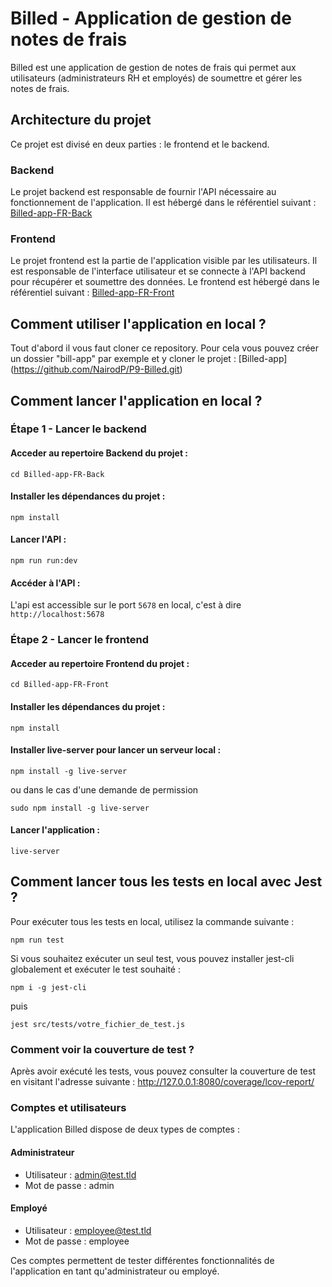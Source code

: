 # Billed - Application de gestion de notes de frais

Billed est une application de gestion de notes de frais qui permet aux utilisateurs (administrateurs RH et employés) de soumettre et gérer les notes de frais.

## Architecture du projet

Ce projet est divisé en deux parties : le frontend et le backend.

### Backend

Le projet backend est responsable de fournir l'API nécessaire au fonctionnement de l'application. Il est hébergé dans le référentiel suivant : [Billed-app-FR-Back](https://github.com/OpenClassrooms-Student-Center/Billed-app-FR-Back)

### Frontend

Le projet frontend est la partie de l'application visible par les utilisateurs. Il est responsable de l'interface utilisateur et se connecte à l'API backend pour récupérer et soumettre des données. Le frontend est hébergé dans le référentiel suivant : [Billed-app-FR-Front](https://github.com/OpenClassrooms-Student-Center/Billed-app-FR-Front)

## Comment utiliser l'application en local ?

Tout d'abord il vous faut cloner ce repository. Pour cela vous pouvez créer un dossier "bill-app" par exemple et y cloner le projet : [Billed-app] (https://github.com/NairodP/P9-Billed.git)

## Comment lancer l'application en local ?

### Étape 1 - Lancer le backend

#### Acceder au repertoire Backend du projet :

```
cd Billed-app-FR-Back
```

#### Installer les dépendances du projet :

```
npm install
```

#### Lancer l'API :

```
npm run run:dev
```

#### Accéder à l'API :

L'api est accessible sur le port `5678` en local, c'est à dire `http://localhost:5678`

### Étape 2 - Lancer le frontend

#### Acceder au repertoire Frontend du projet :

```
cd Billed-app-FR-Front
```

#### Installer les dépendances du projet :

```
npm install
```

#### Installer live-server pour lancer un serveur local :

```
npm install -g live-server
```
ou dans le cas d'une demande de permission
```
sudo npm install -g live-server
```

#### Lancer l'application :

```
live-server
```

## Comment lancer tous les tests en local avec Jest ?

Pour exécuter tous les tests en local, utilisez la commande suivante :

```
npm run test
```

Si vous souhaitez exécuter un seul test, vous pouvez installer jest-cli globalement et exécuter le test souhaité :

```
npm i -g jest-cli
```
puis
```
jest src/tests/votre_fichier_de_test.js
```

### Comment voir la couverture de test ?

Après avoir exécuté les tests, vous pouvez consulter la couverture de test en visitant l'adresse suivante : http://127.0.0.1:8080/coverage/lcov-report/

### Comptes et utilisateurs

L'application Billed dispose de deux types de comptes :

#### Administrateur

- Utilisateur : admin@test.tld
- Mot de passe : admin

#### Employé

- Utilisateur : employee@test.tld
- Mot de passe : employee

Ces comptes permettent de tester différentes fonctionnalités de l'application en tant qu'administrateur ou employé.